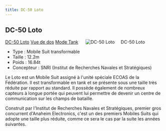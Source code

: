 ```yaml
---
title: DC-50 Loto
---
```


DC-50 Loto
----------


[DC-50 Loto](javascript:change_image_m('images/stories/saga/unicorn/mechas/d-50c-loto.png');) [Vue de dos](javascript:change_image_m('images/stories/saga/unicorn/mechas/d-50c-loto-ds.png');) [Mode Tank](javascript:change_image_m('images/stories/saga/unicorn/mechas/d-50c-loto-ma.png');)      ![DC-50 Loto](/images/stories/saga/unicorn/mechas/d-50c-loto.png)    
DC-50 Loto


* Type : Mobile Suit transformable
* Taille : 12.2m
* Poids : 16.84t
* Concepteur : SNRI (Institut de Recherches Navales et Stratégiques)


Le Loto est un Mobile Suit assigné à l'unité spéciale ECOAS de la Fédération. Il est transformable en tank et se présente sous une taille très réduite par rapport au standard. Il possède également de nombreux capteurs à longue portée qui peuvent lui permettre de devenir un centre de communication sur les champs de bataille.


Construit par l'Institut de Recherches Navales et Stratégiques, premier gros concurrent d'Anaheim Electronics, c'est un des premiers Mobiles Suits qui adopte une taille plus réduite, comme ce sera le cas par la suite les années suivantes.

